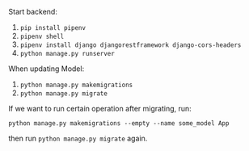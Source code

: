 Start backend:

1. `pip install pipenv`
2. `pipenv shell`
3. `pipenv install django djangorestframework django-cors-headers`
4. `python manage.py runserver`

When updating Model:

1. `python manage.py makemigrations`
2. `python manage.py migrate`

If we want to run certain operation after migrating, run:

`python manage.py makemigrations --empty --name some_model App`

then run `python manage.py migrate` again.
